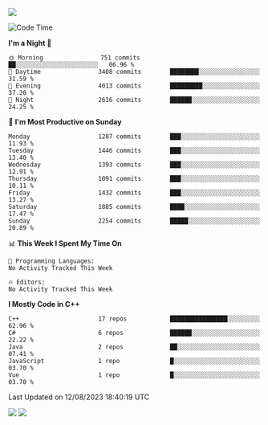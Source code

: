 ![](https://komarev.com/ghpvc/?username=lilpidgey&color=red)
<!--START_SECTION:waka-->
![Code Time](http://img.shields.io/badge/Code%20Time-1%2C491%20hrs%2018%20mins-blue)

**I'm a Night 🦉** 

```text
🌞 Morning                751 commits         ██░░░░░░░░░░░░░░░░░░░░░░░   06.96 % 
🌆 Daytime                3408 commits        ████████░░░░░░░░░░░░░░░░░   31.59 % 
🌃 Evening                4013 commits        █████████░░░░░░░░░░░░░░░░   37.20 % 
🌙 Night                  2616 commits        ██████░░░░░░░░░░░░░░░░░░░   24.25 % 
```
📅 **I'm Most Productive on Sunday** 

```text
Monday                   1287 commits        ███░░░░░░░░░░░░░░░░░░░░░░   11.93 % 
Tuesday                  1446 commits        ███░░░░░░░░░░░░░░░░░░░░░░   13.40 % 
Wednesday                1393 commits        ███░░░░░░░░░░░░░░░░░░░░░░   12.91 % 
Thursday                 1091 commits        ███░░░░░░░░░░░░░░░░░░░░░░   10.11 % 
Friday                   1432 commits        ███░░░░░░░░░░░░░░░░░░░░░░   13.27 % 
Saturday                 1885 commits        ████░░░░░░░░░░░░░░░░░░░░░   17.47 % 
Sunday                   2254 commits        █████░░░░░░░░░░░░░░░░░░░░   20.89 % 
```


📊 **This Week I Spent My Time On** 

```text
💬 Programming Languages: 
No Activity Tracked This Week

🔥 Editors: 
No Activity Tracked This Week
```

**I Mostly Code in C++** 

```text
C++                      17 repos            ████████████████░░░░░░░░░   62.96 % 
C#                       6 repos             ██████░░░░░░░░░░░░░░░░░░░   22.22 % 
Java                     2 repos             ██░░░░░░░░░░░░░░░░░░░░░░░   07.41 % 
JavaScript               1 repo              █░░░░░░░░░░░░░░░░░░░░░░░░   03.70 % 
Vue                      1 repo              █░░░░░░░░░░░░░░░░░░░░░░░░   03.70 % 
```




 Last Updated on 12/08/2023 18:40:19 UTC
<!--END_SECTION:waka-->
![](https://hit.yhype.me/github/profile?user_id=42968544)
![](https://komarev.com/ghpvc/?lilpidgey)
